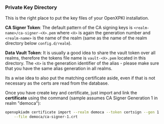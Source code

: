 ### Private Key Directory

This is the right place to put the key files of your OpenXPKI installation.

**CA Signer Token**: The default pattern of the CA signing keys is `<realm-name>/ca-signer-<X>.pem` where `<X>` is again the generation number and `<realm-name>` is the name of the realm (same as the name of the realm directory below `config.d/realm`).

**Data Vault Token**: It is usually a good idea to share the vault token over all realms, therefore the tokens file name is `vault-<X>.pem` located in this directory. The `<X>` is the generation identifier of the alias - please make sure that you have the same alias generation in all realms.

Its a wise idea to also put the matching certificate aside, even if that is not necessary as the certs are read from the database.

Once you have create key and certificate, just import and link the **certificate** using the command (sample assumes CA Signer Generation 1 in realm "democa"):

```bash
openxpkiadm certificate import --realm democa --token certsign --gen 1 \
    --file democa/ca-signer-1.crt
```


